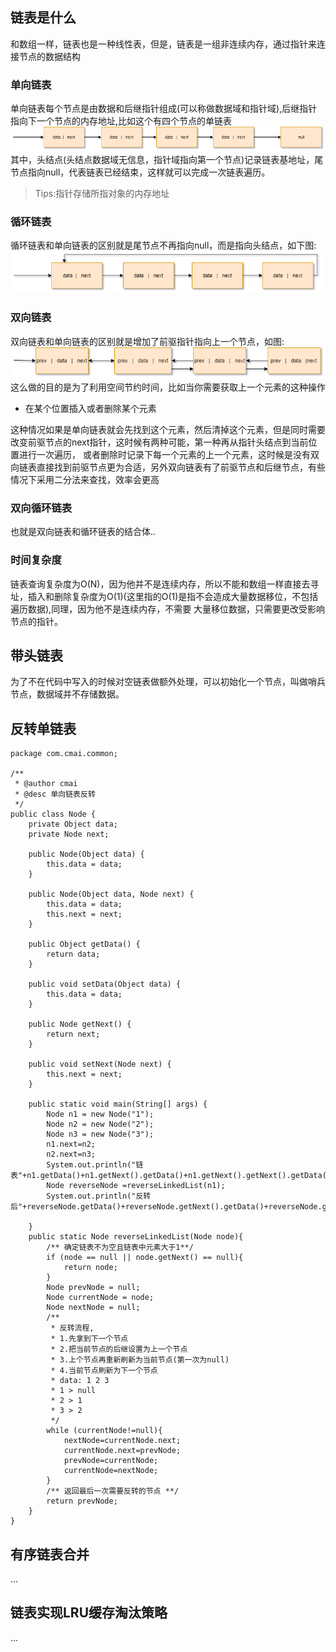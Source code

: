 ## 链表是什么
和数组一样，链表也是一种线性表，但是，链表是一组非连续内存，通过指针来连接节点的数据结构
### 单向链表
单向链表每个节点是由数据和后继指针组成(可以称做数据域和指针域),后继指针指向下一个节点的内存地址,比如这个有四个节点的单链表
![单向链表示意图](../_media/单向链表.png)
其中，头结点(头结点数据域无信息，指针域指向第一个节点)记录链表基地址，尾节点指向null，代表链表已经结束，这样就可以完成一次链表遍历。
> Tips:指针存储所指对象的内存地址
### 循环链表
循环链表和单向链表的区别就是尾节点不再指向null，而是指向头结点，如下图:
![循环链表示意图](../_media/循环链表.png)
### 双向链表
双向链表和单向链表的区别就是增加了前驱指针指向上一个节点，如图:
![双向链表示意图](../_media/双向链表.png)
这么做的目的是为了利用空间节约时间，比如当你需要获取上一个元素的这种操作
- 在某个位置插入或者删除某个元素

这种情况如果是单向链表就会先找到这个元素，然后清掉这个元素，但是同时需要改变前驱节点的next指针，这时候有两种可能，第一种再从指针头结点到当前位置进行一次遍历，
或者删除时记录下每一个元素的上一个元素，这时候是没有双向链表直接找到前驱节点更为合适，另外双向链表有了前驱节点和后继节点，有些情况下采用二分法来查找，效率会更高
### 双向循环链表
也就是双向链表和循环链表的结合体..
### 时间复杂度
链表查询复杂度为O(N)，因为他并不是连续内存，所以不能和数组一样直接去寻址，插入和删除复杂度为O(1)(这里指的O(1)是指不会造成大量数据移位，不包括遍历数据),同理，因为他不是连续内存，不需要
大量移位数据，只需要更改受影响节点的指针。
## 带头链表
为了不在代码中写入的时候对空链表做额外处理，可以初始化一个节点，叫做哨兵节点，数据域并不存储数据。
## 反转单链表
```code
package com.cmai.common;

/**
 * @author cmai
 * @desc 单向链表反转
 */
public class Node {
    private Object data;
    private Node next;

    public Node(Object data) {
        this.data = data;
    }

    public Node(Object data, Node next) {
        this.data = data;
        this.next = next;
    }

    public Object getData() {
        return data;
    }

    public void setData(Object data) {
        this.data = data;
    }

    public Node getNext() {
        return next;
    }

    public void setNext(Node next) {
        this.next = next;
    }

    public static void main(String[] args) {
        Node n1 = new Node("1");
        Node n2 = new Node("2");
        Node n3 = new Node("3");
        n1.next=n2;
        n2.next=n3;
        System.out.println("链表"+n1.getData()+n1.getNext().getData()+n1.getNext().getNext().getData());
        Node reverseNode =reverseLinkedList(n1);
        System.out.println("反转后"+reverseNode.getData()+reverseNode.getNext().getData()+reverseNode.getNext().getNext().getData());

    }
    public static Node reverseLinkedList(Node node){
        /** 确定链表不为空且链表中元素大于1**/
        if (node == null || node.getNext() == null){
            return node;
        }
        Node prevNode = null;
        Node currentNode = node;
        Node nextNode = null;
        /**
         * 反转流程,
         * 1.先拿到下一个节点
         * 2.把当前节点的后继设置为上一个节点
         * 3.上个节点再重新刷新为当前节点(第一次为null)
         * 4.当前节点刷新为下一个节点
         * data: 1 2 3
         * 1 > null
         * 2 > 1
         * 3 > 2
         */
        while (currentNode!=null){
            nextNode=currentNode.next;
            currentNode.next=prevNode;
            prevNode=currentNode;
            currentNode=nextNode;
        }
        /** 返回最后一次需要反转的节点 **/
        return prevNode;
    }
}

```
## 有序链表合并
...
## 链表实现LRU缓存淘汰策略
...

